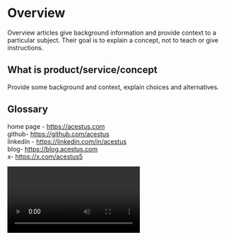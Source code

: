 # Overview

Overview articles give background information and provide context to a particular subject.
Their goal is to explain a concept, not to teach or give instructions.

## What is product/service/concept

Provide some background and context, explain choices and alternatives.

## Glossary

home page - https://acestus.com  
github- https://github.com/acestus  
linkedin - https://linkedin.com/in/acestus  
blog- https://blog.acestus.com  
x- https://x.com/acestus5  


<video src="https://vimeo.com/1057742570/0484825ea5"/>